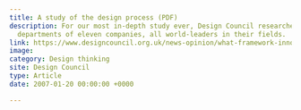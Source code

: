 ```yaml
---
title: A study of the design process (PDF)
description: For our most in-depth study ever, Design Council researchers visited the design
  departments of eleven companies, all world-leaders in their fields.
link: https://www.designcouncil.org.uk/news-opinion/what-framework-innovation-design-councils-evolved-double-diamond
image: 
category: Design thinking
site: Design Council
type: Article
date: 2007-01-20 00:00:00 +0000

---
```

